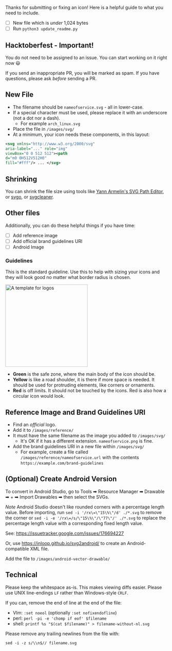 Thanks for submitting or fixing an icon! Here is a helpful guide to what you need to include.

- [ ] New file which is *under* 1,024 bytes
- [ ] Run `python3 update_readme.py`

## Hacktoberfest - Important!

You do not need to be assigned to an issue. You can start working on it right now 😃

If you send an inappropriate PR, you will be marked as spam. If you have questions, please ask *before* sending a PR.

## New File

* The filename should be `nameofservice.svg` - all in lower-case.
* If a special character must be used, please replace it with an underscore (not a dot nor a dash). 
   * For example `arch_linux.svg`
* Place the file in `/images/svg/`
* At a minimum, your icon needs these components, in this layout:

```svg
<svg xmlns="http://www.w3.org/2000/svg"
aria-label="..." role="img"
viewBox="0 0 512 512"><path
d="m0 0H512V512H0"
fill="#fff"/> ... </svg>
```

## Shrinking

You can shrink the file size using tools like [Yann Armelin's SVG Path Editor](https://yqnn.github.io/svg-path-editor/), or [svgo](https://github.com/svg/svgo), or [svgcleaner](https://github.com/RazrFalcon/svgcleaner).

## Other files

Additionally, you can do these helpful things if you have time:
- [ ] Add reference image
- [ ] Add official brand guidelines URl
- [ ] Android Image

### Guidelines

This is the standard guideline. Use this to help with sizing your icons and they will look good no matter what border radius is chosen.

<img src="https://edent.github.io/SuperTinyIcons/images/guidelines/guideline.svg" width="256" alt="A template for logos" />

- **Green** is the safe zone, where the main body of the icon should be.
- **Yellow** is like a road shoulder, it is there if more space is needed. It should be used for protruding elements, like corners or ornaments.
- **Red** is off limits. It should not be touched by the icons. Red is also how a circular icon would look.

## Reference Image and Brand Guidelines URl

* Find an *official* logo.
* Add it to `/images/reference/`
* It must have the same filename as the image you added to `/images/svg/`
   * It's OK if it has a different extension. `nameofservice.png` is fine.
* Add the brand guidelines URl in a new file within `/images/svg/`
   * For example, create a file called `/images/reference/nameofservice.url` with the contents `https://example.com/brand-guidelines`


## (Optional) Create Android Version

To convert in Android Studio, go to Tools ➡ Resource Manager ➡ Drawable ➡ + ➡ Import Drawables ➡ then select the SVGs.

*Note* Android Studio doesn't like rounded corners with a percentage length value. Before importing, run `sed -i '/rx\=\"15\%\"/d' ./*.svg` to remove the corner or `sed -i -e '/rx\=/s/\"15\%\"/\"77\"/' ./*.svg` to replace the percentage length value with a corresponding fixed length value.

See: https://issuetracker.google.com/issues/176694227

Or, use https://inloop.github.io/svg2android/ to create an Android-compatible XML file.

Add the file to `/images/android-vector-drawable/`

## Technical

Please keep the whitespace as-is. This makes viewing diffs easier. Please use UNIX line-endings `LF` rather than Windows-style `CRLF`.

If you can, remove the end of line at the end of the file:
* VIm: `:set noeol` (optionally `:set nofixendofline`)
* perl: `perl -pi -e 'chomp if eof' $filename`
* shell: `printf %s "$(cat $filename)" > filename-without-nl.svg`

Please remove any trailing newlines from the file with:

`sed -i -z s/\\n$// filename.svg`